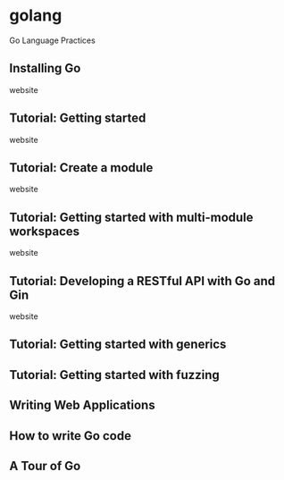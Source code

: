 # golang
Go Language Practices

## Installing Go
website
## Tutorial: Getting started
website
## Tutorial: Create a module
website
## Tutorial: Getting started with multi-module workspaces
website
## Tutorial: Developing a RESTful API with Go and Gin
website
## Tutorial: Getting started with generics
## Tutorial: Getting started with fuzzing
## Writing Web Applications
## How to write Go code
## A Tour of Go
